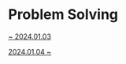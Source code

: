 # Problem Solving

[~ 2024.01.03](https://velog.io/@igun0423/posts?tag=%EC%BD%94%EB%94%A9%ED%85%8C%EC%8A%A4%ED%8A%B8)

[2024.01.04 ~](https://99uulog.tistory.com/category/PS/%EB%AC%B8%EC%A0%9C%ED%92%80%EC%9D%B4)
